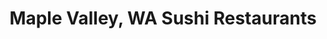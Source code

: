 ---
layout: city
title: Maple Valley, WA Sushi Restaurants
permalink: /washington/maple-valley/
stateAbbr: WA
stateName: Washington
cityName: Maple Valley
---